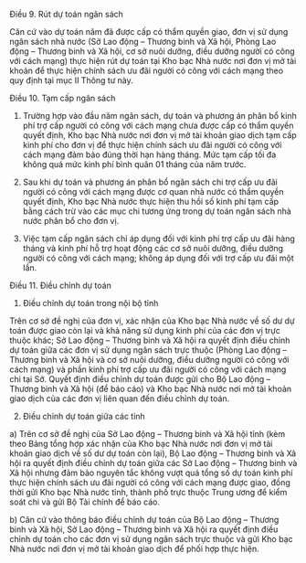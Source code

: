 Điều 9. Rút dự toán ngân sách

Căn cứ vào dự toán năm đã được cấp có thẩm quyền giao, đơn vị sử dụng ngân sách nhà nước (Sở Lao động – Thương binh và Xã hội, Phòng Lao động – Thương binh và Xã hội, cơ sở nuôi dưỡng, điều dưỡng người có công với cách mạng) thực hiện rút dự toán tại Kho bạc Nhà nước nơi đơn vị mở tài khoản để thực hiện chính sách ưu đãi người có công với cách mạng theo quy định tại mục II Thông tư này.

Điều 10. Tạm cấp ngân sách

1. Trường hợp vào đầu năm ngân sách, dự toán và phương án phân bổ kinh phí trợ cấp người có công với cách mạng chưa được cấp có thẩm quyền quyết định, Kho bạc Nhà nước nơi đơn vị mở tài khoản giao dịch tạm cấp kinh phí cho đơn vị để thực hiện chính sách ưu đãi người có công với cách mạng đảm bảo đúng thời hạn hàng tháng. Mức tạm cấp tối đa không quá mức kinh phí bình quân 01 tháng của năm trước.

2. Sau khi dự toán và phương án phân bổ ngân sách chi trợ cấp ưu đãi người có công với cách mạng được cơ quan nhà nước có thẩm quyền quyết định, Kho bạc Nhà nước thực hiện thu hồi số kinh phí tạm cấp bằng cách trừ vào các mục chi tương ứng trong dự toán ngân sách nhà nước phân bổ cho đơn vị.

3. Việc tạm cấp ngân sách chỉ áp dụng đối với kinh phí trợ cấp ưu đãi hàng tháng và kinh phí hỗ trợ hoạt động các cơ sở nuôi dưỡng, điều dưỡng người có công với cách mạng; không áp dụng đối với trợ cấp ưu đãi một lần.

Điều 11. Điều chỉnh dự toán

1. Điều chỉnh dự toán trong nội bộ tỉnh

Trên cơ sở đề nghị của đơn vị, xác nhận của Kho bạc Nhà nước về số dư dự toán được giao còn lại và khả năng sử dụng kinh phí của các đơn vị trực thuộc khác; Sở Lao động – Thương binh và Xã hội ra quyết định điều chỉnh dự toán giữa các đơn vị sử dụng ngân sách trực thuộc (Phòng Lao động – Thương binh và Xã hội và cơ sở nuôi dưỡng, điều dưỡng người có công với cách mạng) và phần kinh phí trợ cấp ưu đãi người có công với cách mạng chi tại Sở. Quyết định điều chỉnh dự toán được gửi cho Bộ Lao động – Thương binh và Xã hội (để báo cáo) và Kho bạc Nhà nước nơi mở tài khoản giao dịch của các đơn vị liên quan đến điều chỉnh dự toán.

2. Điều chỉnh dự toán giữa các tỉnh

a) Trên cơ sở đề nghị của Sở Lao động – Thương binh và Xã hội tỉnh (kèm theo Bảng tổng hợp xác nhận của Kho bạc Nhà nước nơi đơn vị mở tài khoản giao dịch về số dư dự toán còn lại), Bộ Lao động – Thương binh và Xã hội ra quyết định điều chỉnh dự toán giữa các Sở Lao động – Thương binh và Xã hội nhưng đảm bảo nguyên tắc không vượt quá tổng số dự toán kinh phí thực hiện chính sách ưu đãi người có công với cách mạng được giao, đồng thời gửi Kho bạc Nhà nước tỉnh, thành phố trực thuộc Trung ương để kiểm soát chi và gửi Bộ Tài chính để báo cáo.

b) Căn cứ vào thông báo điều chỉnh dự toán của Bộ Lao động – Thương binh và Xã hội, Sở Lao động – Thương binh và Xã hội ra quyết định điều chỉnh dự toán cho các đơn vị sử dụng ngân sách trực thuộc và gửi Kho bạc Nhà nước nơi đơn vị mở tài khoản giao dịch để phối hợp thực hiện.